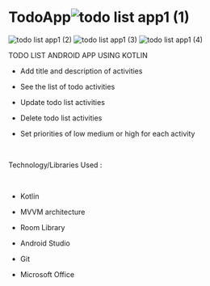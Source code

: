 # TodoApp![todo list app1 (1)](https://user-images.githubusercontent.com/72349872/184159286-f3cf60c2-77df-4428-957b-2c533d90bd9a.png)
![todo list app1 (2)](https://user-images.githubusercontent.com/72349872/184159290-ecb87a9d-e8dd-4d24-b72f-6f745623b014.png)
![todo list app1 (3)](https://user-images.githubusercontent.com/72349872/184159292-41e08bcf-e725-4b40-869d-f1cecb05a88b.png)
![todo list app1 (4)](https://user-images.githubusercontent.com/72349872/184159294-054978f2-12be-4b12-b707-ec1550183f13.png)


TODO LIST ANDROID APP USING KOTLIN
- Add title and description of activities

- See the list of todo activities

- Update todo list activities

- Delete todo list activities

- Set priorities of low medium or high for each activity

​

Technology/Libraries Used :

​

- Kotlin

- MVVM architecture

- Room Library

- Android Studio

- Git

- Microsoft Office
